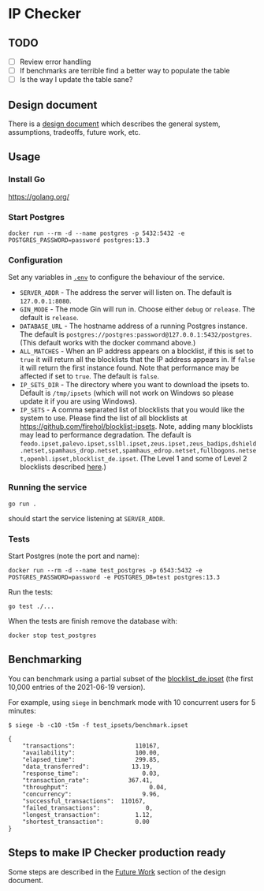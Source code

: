 # IP Checker

## TODO

- [ ] Review error handling
- [ ] If benchmarks are terrible find a better way to populate the table
- [ ] Is the way I update the table sane?

## Design document

There is a [design document](https://docs.google.com/document/d/1i_hwcNFGmx_v72G_TZ9YjHjzUM6Yv74tvBlvb_CoHfU/edit#) which describes the general system, assumptions, tradeoffs, future work, etc.

## Usage

### Install Go

https://golang.org/

### Start Postgres

```
docker run --rm -d --name postgres -p 5432:5432 -e POSTGRES_PASSWORD=password postgres:13.3
```

### Configuration

Set any variables in [`.env`](./.env) to configure the behaviour of the service.

- `SERVER_ADDR` - The address the server will listen on. The default is `127.0.0.1:8080`.
- `GIN_MODE` - The mode Gin will run in. Choose either `debug` or `release`. The default is `release`.
- `DATABASE_URL` - The hostname address of a running Postgres instance. The default is `postgres://postgres:password@127.0.0.1:5432/postgres`. (This default works with the docker command above.)
- `ALL_MATCHES` - When an IP address appears on a blocklist, if this is set to `true` it will return all the blocklists that the IP address appears in. If `false` it will return the first instance found. Note that performance may be affected if set to `true`. The default is `false`.
- `IP_SETS_DIR` - The directory where you want to download the ipsets to. Default is `/tmp/ipsets` (which will not work on Windows so please update it if you are using Windows).
- `IP_SETS` - A comma separated list of blocklists that you would like the system to use. Please find the list of all blocklists at https://github.com/firehol/blocklist-ipsets. Note, adding many blocklists may lead to performance degradation. The default is `feodo.ipset,palevo.ipset,sslbl.ipset,zeus.ipset,zeus_badips,dshield.netset,spamhaus_drop.netset,spamhaus_edrop.netset,fullbogons.netset,openbl.ipset,blocklist_de.ipset`. (The Level 1 and some of Level 2 blocklists described [here](https://github.com/firehol/blocklist-ipsets#which-ones-to-use).)

### Running the service

```
go run .
```
should start the service listening at `SERVER_ADDR`.

### Tests

Start Postgres (note the port and name):
```
docker run --rm -d --name test_postgres -p 6543:5432 -e POSTGRES_PASSWORD=password -e POSTGRES_DB=test postgres:13.3
```

Run the tests:
```
go test ./...
```

When the tests are finish remove the database with:
```
docker stop test_postgres
```

## Benchmarking

You can benchmark using a partial subset of the [blocklist_de.ipset](./test_ipsets/benchmark.ipset) (the first 10,000 entries of the 2021-06-19 version).

For example, using `siege` in benchmark mode with 10 concurrent users for 5 minutes:
```
$ siege -b -c10 -t5m -f test_ipsets/benchmark.ipset

{
	"transactions":			        110167,
	"availability":			        100.00,
	"elapsed_time":			        299.85,
	"data_transferred":		       13.19,
	"response_time":		          0.03,
	"transaction_rate":		      367.41,
	"throughput":			            0.04,
	"concurrency":			          9.96,
	"successful_transactions":  110167,
	"failed_transactions":		       0,
	"longest_transaction":		    1.12,
	"shortest_transaction":		    0.00
}
```

## Steps to make IP Checker production ready

Some steps are described in the [Future Work](https://docs.google.com/document/d/1i_hwcNFGmx_v72G_TZ9YjHjzUM6Yv74tvBlvb_CoHfU/edit#heading=h.bcsw102vr267) section of the design document.
